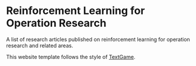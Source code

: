 # Reinforcement Learning for Operation Research
A list of research articles published on reinforcement learning for operation research and related areas.

This website template follows the style of [TextGame](https://www.textgames.org/).